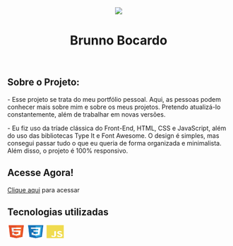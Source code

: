 <div align = "center">
  <img height="150em" src="https://brunno-bocardo.github.io/portfolio/img/logo-principal.png"/>
  <h1>Brunno Bocardo</h1>
</div>

<br>
<h2>Sobre o Projeto:</h2>
<p>- Esse projeto se trata do meu portfólio pessoal. Aqui, as pessoas podem conhecer mais sobre mim e sobre os meus projetos. Pretendo atualizá-lo constantemente, além de trabalhar em novas versões.</p>
<p>- Eu fiz uso da tríade clássica do Front-End, HTML, CSS e JavaScript, além do uso das bibliotecas Type It e Font Awesome. O design é simples, mas consegui passar tudo o que eu queria de forma organizada e minimalista. Além disso, o projeto é 100% responsivo.</p>


<h2>Acesse Agora!</h2>
<p><a href="https://brunno-bocardo.github.io/portfolio/" target="_blank">Clique aqui</a> para acessar</p>

<h2>Tecnologias utilizadas</h2>
<div style="display: inline_block">
  <img align="center" alt="HTML" height="30" width="40" src="https://raw.githubusercontent.com/devicons/devicon/master/icons/html5/html5-original.svg">
  <img align="center" alt="CSS" height="30" width="40" src="https://raw.githubusercontent.com/devicons/devicon/master/icons/css3/css3-original.svg">
  <img align="center" alt="Js" height="30" width="40" src="https://raw.githubusercontent.com/devicons/devicon/master/icons/javascript/javascript-plain.svg">
</div>
